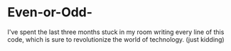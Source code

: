 # Even-or-Odd-
I've spent the last three months stuck in my room writing every line of this code, which is sure to revolutionize the world of technology. (just kidding)
